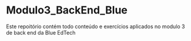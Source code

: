 # Modulo3_BackEnd_Blue
 Este repoitório contém todo conteúdo e exercícios aplicados no modulo 3 de back end da Blue EdTech
